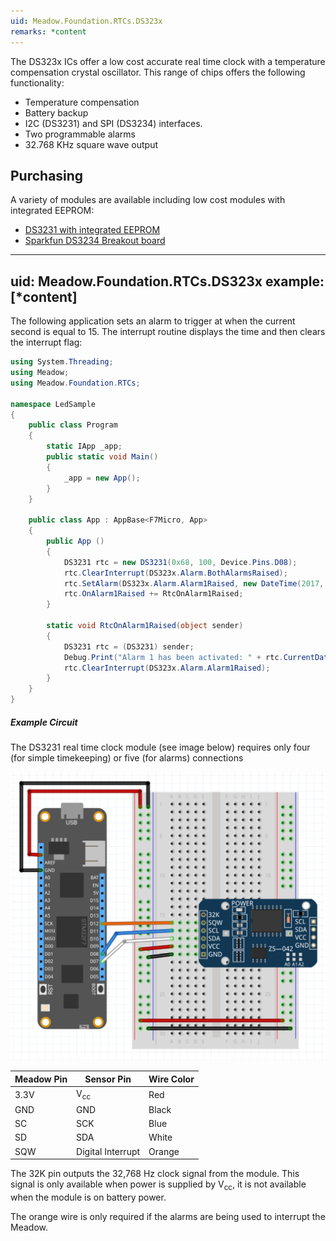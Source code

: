 ```yaml
---
uid: Meadow.Foundation.RTCs.DS323x
remarks: *content
---
```


The DS323x ICs offer a low cost accurate real time clock with a temperature compensation crystal oscillator.  This range of chips offers the following functionality:

* Temperature compensation
* Battery backup
* I2C (DS3231) and SPI (DS3234) interfaces.
* Two programmable alarms
* 32.768 KHz square wave output

## Purchasing

A variety of modules are available including low cost modules with integrated EEPROM:

* [DS3231 with integrated EEPROM](https://www.amazon.com/s/ref=nb_sb_noss?url=search-alias%3Daps&field-keywords=ds3231)
* [Sparkfun DS3234 Breakout board](https://www.sparkfun.com/products/10160)

---
uid: Meadow.Foundation.RTCs.DS323x
example: [*content]
---

The following application sets an alarm to trigger at when the current second is equal to 15.  The interrupt routine displays the time and then clears the interrupt flag:

```csharp
using System.Threading;
using Meadow;
using Meadow.Foundation.RTCs;

namespace LedSample
{
    public class Program
    {
        static IApp _app; 
        public static void Main()
        {
            _app = new App();
        }
    }
    
    public class App : AppBase<F7Micro, App>
    {
        public App ()
        {
            DS3231 rtc = new DS3231(0x68, 100, Device.Pins.D08);
            rtc.ClearInterrupt(DS323x.Alarm.BothAlarmsRaised);
            rtc.SetAlarm(DS323x.Alarm.Alarm1Raised, new DateTime(2017, 10, 29, 9, 43, 15), DS323x.AlarmType.WhenSecondsMatch);
            rtc.OnAlarm1Raised += RtcOnAlarm1Raised;
        }

        static void RtcOnAlarm1Raised(object sender)
        {
            DS3231 rtc = (DS3231) sender;
            Debug.Print("Alarm 1 has been activated: " + rtc.CurrentDateTime.ToString());
            rtc.ClearInterrupt(DS323x.Alarm.Alarm1Raised);
        }
    }
}
```

##### Example Circuit

The DS3231 real time clock module (see image below) requires only four (for simple timekeeping) or five (for alarms) connections

![](/API_Assets/Meadow.Foundation.RTCs.DS323x/DS323x.svg)

| Meadow Pin | Sensor Pin        | Wire Color |
|--------------|-------------------|------------|
| 3.3V         | V<sub>cc</sub>    | Red        |
| GND          | GND               | Black      |
| SC           | SCK               | Blue       |
| SD           | SDA               | White      |
| SQW          | Digital Interrupt | Orange     |

The 32K pin outputs the 32,768 Hz clock signal from the module.  This signal is only available when power is supplied by V<sub>cc</sub>, it is not available when the module is on battery power.

The orange wire is only required if the alarms are being used to interrupt the Meadow.